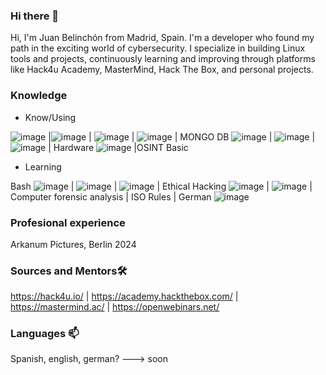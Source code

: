 ### Hi there 👋

Hi, I'm Juan Belinchón from Madrid, Spain. I'm a developer who found my path in the exciting world of cybersecurity. I specialize in building Linux tools and projects, continuously learning and improving through platforms like Hack4u Academy, MasterMind, Hack The Box, and personal projects. 


### Knowledge

- Know/Using
  
![image](https://github.com/user-attachments/assets/fd08cb2c-5743-4ec1-b291-4c5e8b372d95)   |![image](https://github.com/user-attachments/assets/059f6b6c-41e6-4bae-a987-325ac164e140)   | ![image](https://github.com/user-attachments/assets/c759adb5-face-4eb7-beb7-58222c72524b)   | ![image](https://github.com/user-attachments/assets/eb2a4b71-124f-4bc7-a7e0-4e1e82d32d88)   | MONGO DB  ![image](https://github.com/user-attachments/assets/fd2d2c39-605d-4354-892c-b4564a473f53)   | ![image](https://github.com/user-attachments/assets/8323998b-3d26-4e28-8b7d-1f2bed23f81c)   | ![image](https://github.com/user-attachments/assets/76e31abf-cb75-4df7-b32b-da583ad67f94)   | Hardware   ![image](https://github.com/user-attachments/assets/babd949c-1d0c-4a96-8507-ae1696dcf486) |OSINT Basic







- Learning
  
Bash ![image](https://github.com/user-attachments/assets/7c0ba3db-1461-4a3b-82d0-71e526460678)   | ![image](https://github.com/user-attachments/assets/480e9b58-fd6a-4f02-90c6-a6e68dbcdc72)
| ![image](https://github.com/user-attachments/assets/b9db6643-5383-45c7-8d29-0b8abb8028d4)   | Ethical Hacking ![image](https://github.com/user-attachments/assets/cd62b9ef-263e-44bd-9a31-bf212295bd24)   | ![image](https://github.com/user-attachments/assets/43cbeaee-99ca-4496-b9c8-3476fb3828e1)  | Computer forensic analysis  | ISO Rules  | German ![image](https://github.com/user-attachments/assets/0a03c293-512e-4e03-8873-d52f129cefb8)



### Profesional experience 
Arkanum Pictures, Berlin 2024




### Sources and Mentors🛠

https://hack4u.io/ | https://academy.hackthebox.com/ | https://mastermind.ac/ | https://openwebinars.net/


### Languages 📫
Spanish, english, german? ---> soon

